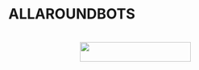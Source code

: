 # ALLAROUNDBOTS
<h1>
<p align="center"><a href="https://heroku.com/deploy?template=https://github.com/C-droid-co/ALLAROUNDBOTS"> <img src="https://img.shields.io/badge/Deploy%20To%20Heroku-black?style=for-the-badge&logo=heroku" width="220" height="38.45"/></a></p>
